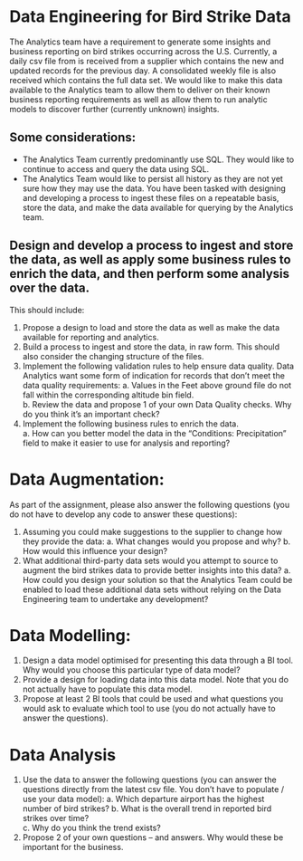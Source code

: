 # Data Engineering for Bird Strike Data
The Analytics team have a requirement to generate some insights and business reporting on bird strikes occurring across the U.S.  Currently, a daily csv file from is received from a supplier which contains the new and updated records for the previous day.  A consolidated weekly file is also received which contains the full data set.  We would like to make this data available to the Analytics team to allow them to deliver on their known business reporting requirements as well as allow them to run analytic models to discover further (currently unknown) insights.

## Some considerations:
-	The Analytics Team currently predominantly use SQL.  They would like to continue to access and query the data using SQL.
-	The Analytics Team would like to persist all history as they are not yet sure how they may use the data.
You have been tasked with designing and developing a process to ingest these files on a repeatable basis, store the data, and make the data available for querying by the Analytics team.

## Design and develop a process to ingest and store the data, as well as apply some business rules to enrich the data, and then perform some analysis over the data.  
This should include:
1.	Propose a design to load and store the data as well as make the data available for reporting and analytics.
2.	Build a process to ingest and store the data, in raw form. This should also consider the changing structure of the files. 
3.	Implement the following validation rules to help ensure data quality.  Data Analytics want some form of indication for records that don’t meet the data quality requirements:
  a.	Values in the Feet above ground file do not fall within the corresponding altitude bin field.  
  b.	Review the data and propose 1 of your own Data Quality checks.  Why do you think it’s an important check?
4.	Implement the following business rules to enrich the data.  
  a.	How can you better model the data in the “Conditions: Precipitation” field to make it easier to use for analysis and reporting?

# Data Augmentation:
As part of the assignment, please also answer the following questions (you do not have to develop any code to answer these questions):
1.	Assuming you could make suggestions to the supplier to change how they provide the data:
  a.	What changes would you propose and why?
  b.	How would this influence your design?
2.	What additional third-party data sets would you attempt to source to augment the bird strikes data to provide better insights into this data?
  a.	How could you design your solution so that the Analytics Team could be enabled to load these additional data sets without relying on the Data Engineering team to undertake any development?

# Data Modelling:
1.	Design a data model optimised for presenting this data through a BI tool.  Why would you choose this particular type of data model?
2.	Provide a design for loading data into this data model.  Note that you do not actually have to populate this data model.
3.	Propose at least 2 BI tools that could be used and what questions you would ask to evaluate which tool to use (you do not actually have to answer the questions).

# Data Analysis
1.	Use the data to answer the following questions (you can answer the questions directly from the latest csv file.  You don’t have to populate / use your data model):
  a.	Which departure airport has the highest number of bird strikes?
  b.	What is the overall trend in reported bird strikes over time?  
  c.	Why do you think the trend exists?
2.	Propose 2 of your own questions – and answers.  Why would these be important for the business.


